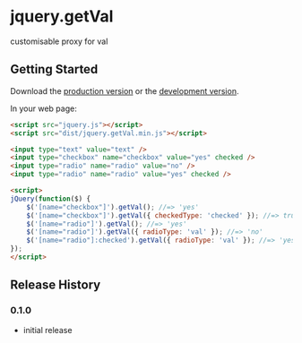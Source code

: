 # jquery.getVal

customisable proxy for val

## Getting Started
Download the [production version][min] or the [development version][max].

[min]: https://raw.github.com/davetayls/jquery.getVal/master/dist/jquery.getVal.min.js
[max]: https://raw.github.com/davetayls/jquery.getVal/master/dist/jquery.getVal.js

In your web page:

```html
<script src="jquery.js"></script>
<script src="dist/jquery.getVal.min.js"></script>

<input type="text" value="text" />
<input type="checkbox" name="checkbox" value="yes" checked />
<input type="radio" name="radio" value="no" />
<input type="radio" name="radio" value="yes" checked />

<script>
jQuery(function($) {
    $('[name="checkbox"]').getVal(); //=> 'yes'
    $('[name="checkbox"]').getVal({ checkedType: 'checked' }); //=> true
    $('[name="radio"]').getVal(); //=> 'yes'
    $('[name="radio"]').getVal({ radioType: 'val' }); //=> 'no'
    $('[name="radio"]:checked').getVal({ radioType: 'val' }); //=> 'yes'
});
</script>
```

## Release History

### 0.1.0
 - initial release
